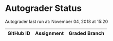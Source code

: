 # Autograder Status
Autograder last run at: November 04, 2018 at 15:20

| GitHub ID | Assignment | Graded Branch |
|-----------|------------|---------------|
